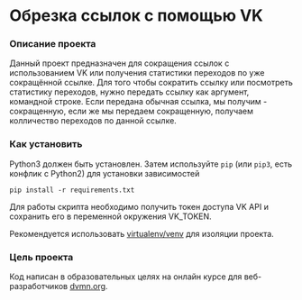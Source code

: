 # Обрезка ссылок с помощью VK

### Описание проекта

Данный проект предназначен для сокращения ссылок с использованием VK или получения статистики переходов по уже сокращённой ссылке. Для того чтобы сократить ссылку или посмотреть статистику переходов, нужно передать ссылку как аргумент, командной строке. Если передана обычная ссылка, мы получим - сокращенную, если же мы передаем сокращенную, получаем колличество переходов по данной ссылке.


### Как установить 

Python3 должен быть установлен. Затем используйте `pip` (или `pip3`, есть конфлик с Python2) для установки зависимостей
```
pip install -r requirements.txt  
```
Для работы скрипта необходимо получить токен доступа VK API и сохранить его в переменной окружения VK_TOKEN.

Рекомендуется использовать [virtualenv/venv](https://docs.python.org/3/library/venv.html) для изоляции проекта. 


### Цель проекта


Код написан в образовательных целях на онлайн курсе для веб-разработчиков [dvmn.org](https://dvmn.org/).